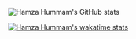 ![Hamza Hummam's GitHub stats](https://github-readme-stats.vercel.app/api?username=HamzaHummam&theme=vue-dark_icons=true)

[![Hamza Hummam's wakatime stats](https://github-readme-stats.vercel.app/api/wakatime?username=HamzaHummam)](https://github.com/HamzaHummam/github-readme-stats)
<!--
**HamzaHummam/HamzaHummam** is a ✨ _special_ ✨ repository because its `README.md` (this file) appears on your GitHub profile.

Here are some ideas to get you started:

- 🔭 I’m currently working on ...
- 🌱 I’m currently learning ...
- 👯 I’m looking to collaborate on ...
- 🤔 I’m looking for help with ...
- 💬 Ask me about ...
- 📫 How to reach me: ...
- 😄 Pronouns: ...
- ⚡ Fun fact: ...
-->
